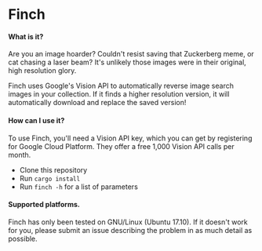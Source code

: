 # Finch

#### What is it?
Are you an image hoarder? Couldn't resist saving that Zuckerberg meme, or cat chasing a laser beam? It's unlikely those images were in their original, high resolution glory.

Finch uses Google's Vision API to automatically reverse image search images in your collection. If it finds a higher resolution version, it will automatically download and replace the saved version!

#### How can I use it?
To use Finch, you'll need a Vision API key, which you can get by registering for Google Cloud Platform. They offer a free 1,000 Vision API calls per month.

- Clone this repository
- Run `cargo install`
- Run `finch -h` for a list of parameters

#### Supported platforms.
Finch has only been tested on GNU/Linux (Ubuntu 17.10). If it doesn't work for you, please submit an issue describing the problem in as much detail as possible.